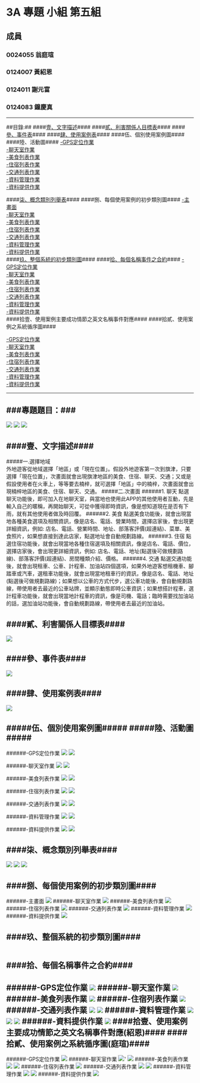 # 3A 專題 小組 第五組 #

## 成員 ##

### 0024055 翁庭瑄 ###

### 0124007 黃紹恩 ###

### 0124011 謝元富 ###

### 0124083 鐘慶真 ###

----------
##目錄:##
####[壹、文字描述](#1)####
####[貳、利害關係人目標表](#2)####
####[參、事件表](#3)####
####[肆、使用案例表](#4)####
####伍、個別使用案例圖####
####陸、活動圖####
  [-GPS定位作業](#5)<br>
  [-聊天室作業](#6)<br>
  [-美食列表作業](#7)<br>
  [-住宿列表作業](#8)<br>
  [-交通列表作業](#9)<br>
  [-資料管理作業](#10)<br>
  [-資料提供作業](#11)<br>
	   
####[柒、概念類別列舉表](#12)####
####捌、每個使用案例的初步類別圖####
  [-主畫面](#30)<br>
  [-聊天室作業](#31)<br>
  [-美食列表作業](#32)<br>
  [-住宿列表作業](#33)<br>
  [-交通列表作業](#34)<br>
  [-資料管理作業](#35)<br>
  [-資料提供作業](#36)<br>
####[玖、整個系統的初步類別圖](#14)####
####[拾、每個名稱事件之合約](#15)####
  [-GPS定位作業](#23)<br>
  [-聊天室作業](#24)<br>
  [-美食列表作業](#25)<br>
  [-住宿列表作業](#26)<br>
  [-交通列表作業](#27)<br>
  [-資料管理作業](#28)<br>
  [-資料提供作業](#29)<br>
####拾壹、使用案例主要成功情節之英文名稱事件對應####
####拾貳、使用案例之系統循序圖####

  [-GPS定位作業](#16)<br>
  [-聊天室作業](#17)<br>
  [-美食列表作業](#18)<br>
  [-住宿列表作業](#19)<br>
  [-交通列表作業](#20)<br>
  [-資料管理作業](#21)<br>
  [-資料提供作業](#22)<br>
       
----------


###專題題目：###
----------
<img src="https://cloud.githubusercontent.com/assets/8717365/4809193/4458ae62-5ea9-11e4-8d3e-225af95daf61.jpg">

<img src="https://cloud.githubusercontent.com/assets/8717365/4809197/447b42ec-5ea9-11e4-813b-ccf631bed394.jpg">

<img src="https://cloud.githubusercontent.com/assets/8717365/4809198/44948af4-5ea9-11e4-8bcb-76977a1d3644.jpg">

####<a name ="1"/>壹、文字描述####
----------
#####一.選擇地域                                             
外地遊客從地域選擇「地區」或「現在位置」。假設外地遊客第一次到旗津，只要選擇「現在位置」，次畫面就會出現旗津地區的美食、住宿、聊天、交通；又或是假設使用者在火車上，等等要去楠梓，就可選擇「地區」中的楠梓，次畫面就會出現楠梓地區的美食、住宿、聊天、交通。
#####二.次畫面
######1. 聊天
點選聊天功能後，即可加入在地聊天室，與當地也使用此APP的其他使用者互動，先是輸入自己的暱稱，再開始聊天，可從中獲得即時資訊，像是想知道現在是否有下雨，就有其他使用者做及時回覆。
######2. 美食
點選美食功能後，就會出現當地各種美食選項及相關資訊，像是店名、電話、營業時間，選擇店家後，會出現更詳細資訊，例如: 店名、電話、營業時間、地址、部落客評價(超連結)、菜單、美食照片，如果想直接到達此店家，點選地址會自動規劃路線。
######3. 住宿
點選住宿功能後，就會出現當地各種住宿選項及相關資訊，像是店名、電話、價位，選擇店家後，會出現更詳細資訊，例如: 店名、電話、地址(點選後可做規劃路線)、部落客評價(超連結)、房間種類介紹、價格。
######4. 交通
點選交通功能後，就會出現租車、公車、計程車、加油站四個選項，如果外地遊客想租機車、腳踏車或汽車，選租車功能後，就會出現當地租車行的資訊，像是店名、電話、地址(點選後可做規劃路線)；如果想以公車的方式代步，選公車功能後，會自動規劃路線，帶使用者去最近的公車站牌，並顯示動態即時公車資訊；如果想搭計程車，選計程車功能後，就會出現當地計程車的資訊，像是司機、電話；臨時需要找加油站的話，選加油站功能後，會自動規劃路線，帶使用者去最近的加油站。

 
####<a name ="2"/>貳、利害關係人目標表####
----------
<img src="https://cloud.githubusercontent.com/assets/8717365/4809191/44450c68-5ea9-11e4-95c3-78c814f58f47.jpg">

####<a name ="3"/>參、事件表####
----------
<img src="https://cloud.githubusercontent.com/assets/8717365/4809192/44554308-5ea9-11e4-895c-0767079f15c7.jpg">

####<a name ="4"/>肆、使用案例表####
----------
<img src="https://cloud.githubusercontent.com/assets/8717365/4809685/c2864638-5ead-11e4-8490-d627b037f0fd.jpg">

#####伍、個別使用案例圖#####
#####陸、活動圖#####
----------
######<a name ="5"/>-GPS定位作業 
<img src="https://cloud.githubusercontent.com/assets/8717365/4809126/9b1df870-5ea8-11e4-8bcc-77b78e959f75.jpg">
<img src="https://cloud.githubusercontent.com/assets/8717365/4809244/d17b6fd2-5ea9-11e4-86cd-6d09fec6803c.jpg">

######<a name ="6"/>-聊天室作業
<img src="https://cloud.githubusercontent.com/assets/8717365/4809130/9ba5a72a-5ea8-11e4-8da8-8a5af0df2a00.jpg">
<img src="https://cloud.githubusercontent.com/assets/8717365/4809248/d1bb0c5a-5ea9-11e4-9265-80590bcb5509.jpg">

######<a name ="7"/>-美食列表作業
<img src="https://cloud.githubusercontent.com/assets/8717365/4809129/9b892e88-5ea8-11e4-8af3-1bf451095f1b.jpg">
<img src="https://cloud.githubusercontent.com/assets/8717365/4809247/d1aa8218-5ea9-11e4-9d4c-79a2c315ba37.jpg">

######<a name ="8"/>-住宿列表作業
<img src="https://cloud.githubusercontent.com/assets/8717365/4809128/9b5e4c86-5ea8-11e4-9f3f-3f5563ea3292.jpg">
<img src="https://cloud.githubusercontent.com/assets/8717365/4809246/d1a01774-5ea9-11e4-933a-6bae00e17ae0.jpg">

######<a name ="9"/>-交通列表作業
<img src="https://cloud.githubusercontent.com/assets/8717365/4809127/9b34cf8c-5ea8-11e4-9758-cd44c25d6809.jpg">
<img src="https://cloud.githubusercontent.com/assets/8717365/4809245/d18b1838-5ea9-11e4-8b3d-73ea9172bf9b.jpg">

######<a name ="10"/>-資料管理作業
<img src="https://cloud.githubusercontent.com/assets/8717365/4809132/9be0a596-5ea8-11e4-912c-a7225da221df.jpg">
<img src="https://cloud.githubusercontent.com/assets/8717365/4809250/d1e483a0-5ea9-11e4-901e-e929d94dc407.jpg">

######<a name ="11"/>-資料提供作業
<img src="https://cloud.githubusercontent.com/assets/8717365/4809131/9bca5700-5ea8-11e4-89aa-e3600b671a85.jpg">
<img src="https://cloud.githubusercontent.com/assets/8717365/4809249/d1d21b66-5ea9-11e4-9768-a2063e246db2.jpg">

####<a name ="12"/>柒、概念類別列舉表####
----------
<img src="https://cloud.githubusercontent.com/assets/8717365/4809194/445c1e08-5ea9-11e4-8d39-4ab232f3ecf6.jpg">
<img src="https://cloud.githubusercontent.com/assets/8717365/4809196/44618ab4-5ea9-11e4-8c64-c4cd36f59878.jpg">
<img src="https://cloud.githubusercontent.com/assets/8717365/4809195/445c8a96-5ea9-11e4-9290-f321756845a8.jpg">
  
####捌、每個使用案例的初步類別圖####
----------
######<a name ="30"/>-主畫面
<img src="https://cloud.githubusercontent.com/assets/8717365/4809854/1ceed9a4-5eaf-11e4-9a3f-0cf787e22564.jpg">
######<a name ="31"/>-聊天室作業
<img src="https://cloud.githubusercontent.com/assets/8717365/4809952/b92617ec-5eaf-11e4-943a-7097cfcb7347.jpg">
######<a name ="32"/>-美食列表作業
<img src="https://cloud.githubusercontent.com/assets/8717365/4809857/1d654364-5eaf-11e4-9d52-1ab018dab4af.jpg">
######<a name ="33"/>-住宿列表作業
<img src="https://cloud.githubusercontent.com/assets/8717365/4809856/1d333680-5eaf-11e4-94bc-1c53eb93cc0d.jpg">
######<a name ="34"/>-交通列表作業
<img src="https://cloud.githubusercontent.com/assets/8717365/4809855/1d0e919a-5eaf-11e4-8371-cae0a1752dd1.jpg">
######<a name ="35"/>-資料管理作業
<img src="https://cloud.githubusercontent.com/assets/8717365/4809859/1da2187a-5eaf-11e4-836b-36908aa00a77.jpg">
######<a name ="36"/>-資料提供作業
<img src="https://cloud.githubusercontent.com/assets/8717365/4809951/b9255a14-5eaf-11e4-98f6-70f539082827.jpg">

####<a name ="14"/>玖、整個系統的初步類別圖####
----------
<img src="">

####<a name ="15"/>拾、每個名稱事件之合約####
----------
######<a name ="23"/>-GPS定位作業
<img src="https://cloud.githubusercontent.com/assets/8717365/4809368/f5e2d774-5eaa-11e4-88bb-671411c8ec85.jpg">
######<a name ="24"/>-聊天室作業
<img src="https://cloud.githubusercontent.com/assets/8717365/4809366/f57f0000-5eaa-11e4-9cbd-79a912251586.jpg">
######<a name ="25"/>-美食列表作業
<img src="https://cloud.githubusercontent.com/assets/8717365/4809367/f5a3a770-5eaa-11e4-954e-f165df6a4223.jpg">
######<a name ="26"/>-住宿列表作業
<img src="https://cloud.githubusercontent.com/assets/8717365/4809669/a727b214-5ead-11e4-9969-1175faf3c160.jpg">
######<a name ="27"/>-交通列表作業
<img src="https://cloud.githubusercontent.com/assets/8717365/4809370/f62dff88-5eaa-11e4-8b91-f8cc4fb17eab.jpg">
<img src="https://cloud.githubusercontent.com/assets/8717365/4809371/f65ba9ec-5eaa-11e4-882d-a26c38ba19fa.jpg">
######<a name ="28"/>-資料管理作業
<img src="https://cloud.githubusercontent.com/assets/8717365/4809372/f69d99b0-5eaa-11e4-82e5-9f42eb8da1b7.jpg">
<img src="https://cloud.githubusercontent.com/assets/8717365/4809373/f6b6c750-5eaa-11e4-961a-f777b8c0394c.jpg">
<img src="https://cloud.githubusercontent.com/assets/8717365/4809374/f7221e06-5eaa-11e4-841e-8a91bae0b6d5.jpg">
######<a name ="29"/>-資料提供作業
<img src="https://cloud.githubusercontent.com/assets/8717365/4809369/f605b9ce-5eaa-11e4-888d-abc7ec8c84b2.jpg">
####拾壹、使用案例主要成功情節之英文名稱事件對應(紹恩)####
####拾貳、使用案例之系統循序圖(庭瑄)####
----------
######<a name ="16"/>-GPS定位作業
<img src="https://cloud.githubusercontent.com/assets/8717365/4809522/7606d850-5eac-11e4-847a-6b764624ac84.jpg">
######<a name ="17"/>-聊天室作業
<img src="https://cloud.githubusercontent.com/assets/8717365/4809529/764cdf6c-5eac-11e4-9b18-a5f018e02636.jpg">'
<img src="https://cloud.githubusercontent.com/assets/8717365/4809528/764bdad6-5eac-11e4-99d0-eb7a9dce1421.jpg">
######<a name ="18"/>-美食列表作業
<img src="https://cloud.githubusercontent.com/assets/8717365/4809526/76188f46-5eac-11e4-80b7-6f95c5fa68ca.jpg">
<img src="https://cloud.githubusercontent.com/assets/8717365/4809527/761a1384-5eac-11e4-886d-d4dc991aac92.jpg">
######<a name ="19"/>-住宿列表作業
<img src="https://cloud.githubusercontent.com/assets/8717365/4809525/760ed12c-5eac-11e4-8519-1a284e983c67.jpg">
######<a name ="20"/>-交通列表作業
<img src="https://cloud.githubusercontent.com/assets/8717365/4809524/760c272e-5eac-11e4-8000-b13024a1eebd.jpg">
<img src="https://cloud.githubusercontent.com/assets/8717365/4809523/76097038-5eac-11e4-9249-f324a475f942.jpg">
######<a name ="21"/>-資料管理作業
<img src="https://cloud.githubusercontent.com/assets/8717365/4809530/7650f016-5eac-11e4-8c7e-ab85f5331d7f.jpg">
<img src="https://cloud.githubusercontent.com/assets/8717365/4809532/7655d752-5eac-11e4-8de8-75be2813a350.jpg">
######<a name ="22"/>-資料提供作業
<img src="https://cloud.githubusercontent.com/assets/8717365/4809531/7652be96-5eac-11e4-82ac-15e68414cc62.jpg">
